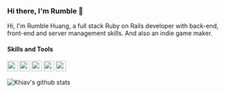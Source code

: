 ### Hi there, I'm Rumble 👋

Hi, I'm Rumble Huang, a full stack Ruby on Rails developer with back-end, front-end and server management skills. And also an indie game maker.


#### Skills and Tools
<code><img height="24" src="https://user-images.githubusercontent.com/4011729/88266572-feb29800-cd01-11ea-8bc3-1c949dfc535a.png" ></code>
<code><img height="24" src="https://user-images.githubusercontent.com/4011729/88267972-37ec0780-cd04-11ea-83a5-0da5abf67f30.png" ></code>
<code><img height="24" src="https://user-images.githubusercontent.com/4011729/88266775-5bae4e00-cd02-11ea-9126-8411ea2cee00.png" ></code>
<code><img height="24" src="https://user-images.githubusercontent.com/4011729/88266605-0eca7780-cd02-11ea-96e6-4872fff7f0e7.png" ></code>
<code><img height="24" src="https://user-images.githubusercontent.com/4011729/88267262-2b1ae400-cd03-11ea-99d3-d01d1f63bf86.png" ></code>

![Khiav's github stats](https://github-readme-stats.vercel.app/api?username=khiav223577&show_icons=true)

<!--
**khiav223577/khiav223577** is a ✨ _special_ ✨ repository because its `README.md` (this file) appears on your GitHub profile.

Here are some ideas to get you started:

- 🔭 I’m currently working on ...
- 🌱 I’m currently learning ...
- 👯 I’m looking to collaborate on ...
- 🤔 I’m looking for help with ...
- 💬 Ask me about ...
- 📫 How to reach me: ...
- 😄 Pronouns: ...
- ⚡ Fun fact: ...
-->
